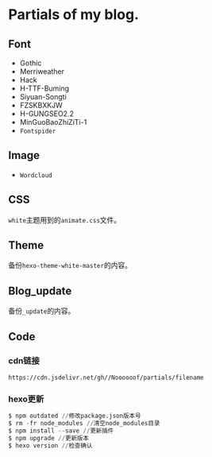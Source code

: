 # Partials of my blog.

## Font

- Gothic
- Merriweather
- Hack
- H-TTF-Buming
- Siyuan-Songti
- FZSKBXKJW
- H-GUNGSEO2.2
- MinGuoBaoZhiZiTi-1
- `Fontspider`



## Image

- `Wordcloud`



## CSS

`white`主题用到的`animate.css`文件。



## Theme

备份```hexo-theme-white-master```的内容。



## Blog_update

备份`_update`的内容。



## Code

### cdn链接

```
https://cdn.jsdelivr.net/gh//Noooooof/partials/filename
```



### hexo更新

```python
$ npm outdated //修改package.json版本号
$ rm -fr node_modules //清空node_modules目录
$ npm install --save //更新插件
$ npm upgrade //更新版本
$ hexo version //检查确认
```
